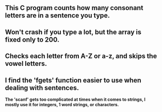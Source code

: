 **This C program counts how many consonant letters are in a sentence you type.**
---
**Won't crash if you type a lot, but the array is fixed only to 200.**
---
**Checks each letter from A-Z or a-z, and skips the vowel letters.**
---
**I find the 'fgets' function easier to use when dealing with sentences.**
---
**The 'scanf' gets too complicated at times when it comes to strings, I mostly use it for integers, 1 word strings, or characters.**

